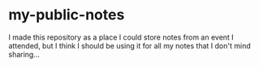 # my-public-notes

I made this repository as a place I could store notes from an event I attended, but I think I should
be using it for all my notes that I don't mind sharing...

